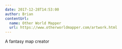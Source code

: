 ```yaml
---
date: 2017-12-28T14:53:00
author: Brian
contentUrl: 
  name: Other World Mapper
  url: https://www.otherworldmapper.com/artwork.html
---
```

A fantasy map creator